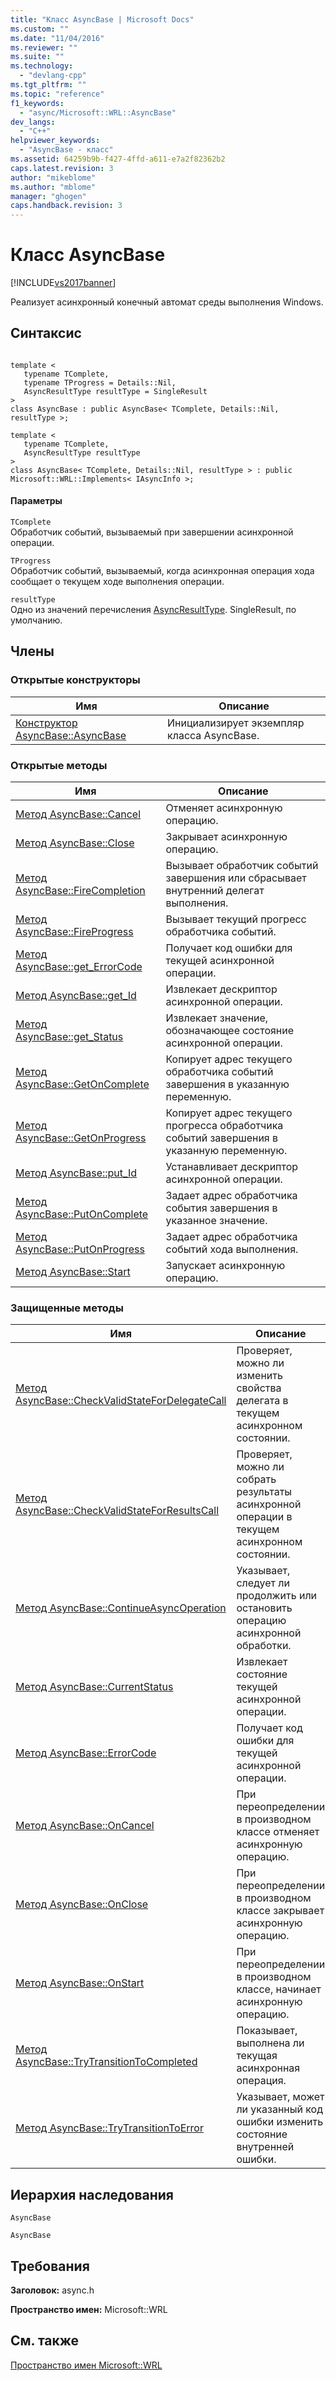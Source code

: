 ```yaml
---
title: "Класс AsyncBase | Microsoft Docs"
ms.custom: ""
ms.date: "11/04/2016"
ms.reviewer: ""
ms.suite: ""
ms.technology: 
  - "devlang-cpp"
ms.tgt_pltfrm: ""
ms.topic: "reference"
f1_keywords: 
  - "async/Microsoft::WRL::AsyncBase"
dev_langs: 
  - "C++"
helpviewer_keywords: 
  - "AsyncBase - класс"
ms.assetid: 64259b9b-f427-4ffd-a611-e7a2f82362b2
caps.latest.revision: 3
author: "mikeblome"
ms.author: "mblome"
manager: "ghogen"
caps.handback.revision: 3
---
```

# Класс AsyncBase
[!INCLUDE[vs2017banner](../assembler/inline/includes/vs2017banner.md)]

Реализует асинхронный конечный автомат среды выполнения Windows.  
  
## Синтаксис  
  
```  
  
template <  
   typename TComplete,  
   typename TProgress = Details::Nil,  
   AsyncResultType resultType = SingleResult  
>  
class AsyncBase : public AsyncBase< TComplete, Details::Nil, resultType >;  
  
template <  
   typename TComplete,  
   AsyncResultType resultType  
>  
class AsyncBase< TComplete, Details::Nil, resultType > : public Microsoft::WRL::Implements< IAsyncInfo >;  
```  
  
#### Параметры  
 `TComplete`  
 Обработчик событий, вызываемый при завершении асинхронной операции.  
  
 `TProgress`  
 Обработчик событий, вызываемый, когда асинхронная операция хода сообщает о текущем ходе выполнения операции.  
  
 `resultType`  
 Одно из значений перечисления [AsyncResultType](../windows/asyncresulttype-enumeration.md).  SingleResult, по умолчанию.  
  
## Члены  
  
### Открытые конструкторы  
  
|Имя|Описание|  
|---------|--------------|  
|[Конструктор AsyncBase::AsyncBase](../windows/asyncbase-asyncbase-constructor.md)|Инициализирует экземпляр класса AsyncBase.|  
  
### Открытые методы  
  
|Имя|Описание|  
|---------|--------------|  
|[Метод AsyncBase::Cancel](../Topic/AsyncBase::Cancel%20Method.md)|Отменяет асинхронную операцию.|  
|[Метод AsyncBase::Close](../windows/asyncbase-close-method.md)|Закрывает асинхронную операцию.|  
|[Метод AsyncBase::FireCompletion](../windows/asyncbase-firecompletion-method.md)|Вызывает обработчик событий завершения или сбрасывает внутренний делегат выполнения.|  
|[Метод AsyncBase::FireProgress](../windows/asyncbase-fireprogress-method.md)|Вызывает текущий прогресс обработчика событий.|  
|[Метод AsyncBase::get\_ErrorCode](../windows/asyncbase-get-errorcode-method.md)|Получает код ошибки для текущей асинхронной операции.|  
|[Метод AsyncBase::get\_Id](../windows/asyncbase-get-id-method.md)|Извлекает дескриптор асинхронной операции.|  
|[Метод AsyncBase::get\_Status](../Topic/AsyncBase::get_Status%20Method.md)|Извлекает значение, обозначающее состояние асинхронной операции.|  
|[Метод AsyncBase::GetOnComplete](../windows/asyncbase-getoncomplete-method.md)|Копирует адрес текущего обработчика событий завершения в указанную переменную.|  
|[Метод AsyncBase::GetOnProgress](../windows/asyncbase-getonprogress-method.md)|Копирует адрес текущего прогресса обработчика событий завершения в указанную переменную.|  
|[Метод AsyncBase::put\_Id](../windows/asyncbase-put-id-method.md)|Устанавливает дескриптор асинхронной операции.|  
|[Метод AsyncBase::PutOnComplete](../windows/asyncbase-putoncomplete-method.md)|Задает адрес обработчика события завершения в указанное значение.|  
|[Метод AsyncBase::PutOnProgress](../windows/asyncbase-putonprogress-method.md)|Задает адрес обработчика событий хода выполнения.|  
|[Метод AsyncBase::Start](../windows/asyncbase-start-method.md)|Запускает асинхронную операцию.|  
  
### Защищенные методы  
  
|Имя|Описание|  
|---------|--------------|  
|[Метод AsyncBase::CheckValidStateForDelegateCall](../windows/asyncbase-checkvalidstatefordelegatecall-method.md)|Проверяет, можно ли изменить свойства делегата в текущем асинхронном состоянии.|  
|[Метод AsyncBase::CheckValidStateForResultsCall](../windows/asyncbase-checkvalidstateforresultscall-method.md)|Проверяет, можно ли собрать результаты асинхронной операции в текущем асинхронном состоянии.|  
|[Метод AsyncBase::ContinueAsyncOperation](../Topic/AsyncBase::ContinueAsyncOperation%20Method.md)|Указывает, следует ли продолжить или остановить операцию асинхронной обработки.|  
|[Метод AsyncBase::CurrentStatus](../Topic/AsyncBase::CurrentStatus%20Method.md)|Извлекает состояние текущей асинхронной операции.|  
|[Метод AsyncBase::ErrorCode](../windows/asyncbase-errorcode-method.md)|Получает код ошибки для текущей асинхронной операции.|  
|[Метод AsyncBase::OnCancel](../windows/asyncbase-oncancel-method.md)|При переопределении в производном классе отменяет асинхронную операцию.|  
|[Метод AsyncBase::OnClose](../windows/asyncbase-onclose-method.md)|При переопределении в производном классе закрывает асинхронную операцию.|  
|[Метод AsyncBase::OnStart](../windows/asyncbase-onstart-method.md)|При переопределении в производном классе, начинает асинхронную операцию.|  
|[Метод AsyncBase::TryTransitionToCompleted](../windows/asyncbase-trytransitiontocompleted-method.md)|Показывает, выполнена ли текущая асинхронная операция.|  
|[Метод AsyncBase::TryTransitionToError](../windows/asyncbase-trytransitiontoerror-method.md)|Указывает, может ли указанный код ошибки изменить состояние внутренней ошибки.|  
  
## Иерархия наследования  
 `AsyncBase`  
  
 `AsyncBase`  
  
## Требования  
 **Заголовок:** async.h  
  
 **Пространство имен:** Microsoft::WRL  
  
## См. также  
 [Пространство имен Microsoft::WRL](../windows/microsoft-wrl-namespace.md)